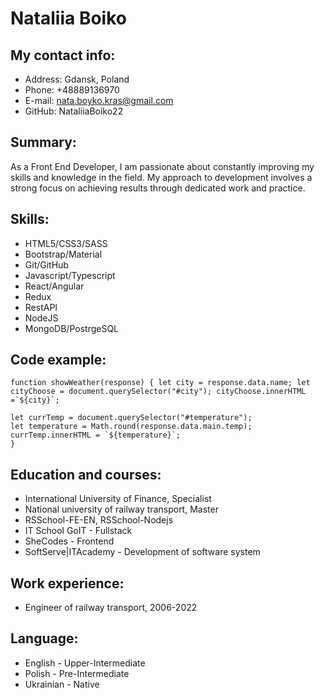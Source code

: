 # Nataliia Boiko

## My contact info:

- Address: Gdansk, Poland
- Phone: +48889136970
- E-mail: nata.boyko.kras@gmail.com
- GitHub: NataliiaBoiko22

## Summary:

 As a Front End Developer, I am passionate about constantly
 improving my skills and knowledge in the field. My approach to
 development involves a strong focus on achieving results through
 dedicated work and practice.

## Skills:

- HTML5/CSS3/SASS
- Bootstrap/Material
- Git/GitHub
- Javascript/Typescript
- React/Angular
- Redux
- RestAPI
- NodeJS
- MongoDB/PostrgeSQL

## Code example:

```
function showWeather(response) { let city = response.data.name; let cityChoose = document.querySelector("#city"); cityChoose.innerHTML =`${city}`;

let currTemp = document.querySelector("#temperature");
let temperature = Math.round(response.data.main.temp);
currTemp.innerHTML = `${temperature}`;
}
```

## Education and courses:

- International University of Finance, Specialist
- National university of railway transport, Master
- RSSchool-FE-EN, RSSchool-Nodejs
- IT School GoIT - Fullstack
- SheCodes - Frontend
- SoftServe|ITAcademy - Development of software system

## Work experience:

- Engineer of railway transport, 2006-2022

## Language:

- English - Upper-Intermediate
- Polish - Pre-Intermediate
- Ukrainian - Native